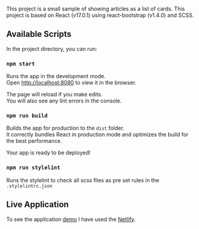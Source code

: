 This project is a small sample of showing articles as a list of cards.
This project is based on React (v17.0.1) using react-bootstrap (v1.4.0) and SCSS.

## Available Scripts

In the project directory, you can run:

### `npm start`

Runs the app in the development mode.<br />
Open [http://localhost:8080](http://localhost:8080) to view it in the browser.

The page will reload if you make edits.<br />
You will also see any lint errors in the console.

### `npm run build`

Builds the app for production to the `dist` folder.<br />
It correctly bundles React in production mode and optimizes the build for the best performance.

Your app is ready to be deployed!

### `npm run stylelint`

Runs the stylelint to check all scss files as pre set rules in the `.stylelintrc.json`  

## Live Application

To see the application [demo]() I have used the [Netlify](https://www.netlify.com/).
